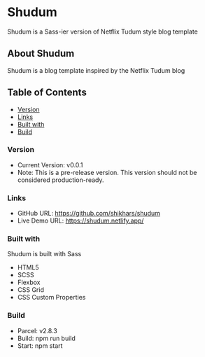 # Shudum

Shudum is a Sass-ier version of Netflix Tudum style blog template


## About Shudum

Shudum is a blog template inspired by the Netflix Tudum blog

## Table of Contents

- [Version](#version)
- [Links](#links)
- [Built with](#built-with)
- [Build](#build)


### Version

- Current Version: v0.0.1
- Note: This is a pre-release version. This version should not be considered production-ready.


### Links

- GitHub URL: https://github.com/shikhars/shudum
- Live Demo URL: https://shudum.netlify.app/


### Built with

Shudum is built with Sass

- HTML5
- SCSS
- Flexbox
- CSS Grid
- CSS Custom Properties


### Build

- Parcel: v2.8.3
- Build: npm run build
- Start: npm start